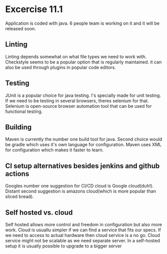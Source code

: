 <h1>Excercise 11.1</h1>
Application is coded with java. 6 people team is working on it and it will be released soon. 

<h2>Linting</h2>
 Linting depends somewhat on what file types we need to work with. Checkstyle seems to be a popular option that is regularly maintained. it can also be used through plugins in popular code editors.

<h2>Testing</h2>
JUnit is a popular choice for java testing. I's specially made for unit testing. If we need to be testing in several browsers, theres selenium for that. Selenium is open-source browser automation tool that can be used for functional testing. 

<h2>Building</h2>
Maven is currently the number one build tool for java. Second choice would be gradle which uses it's own language for configuration. Maven uses XML for configuration which makes it faster to learn.

<h2>CI setup alternatives besides jenkins and github actions</h2>
Googles number one suggestion for CI/CD cloud is Google cloud(duh!). Distant second suggestion is amazons cloud(which is more popular than sliced bread).

<h2>Self hosted vs. cloud</h2>
Self hosted allows more control and freedom in configuration but also more work. Cloud is usuallu simpler if we can find a service that fits our specs. 
If we need to access to actual hardware then cloud service is a no go.
Cloud service might not be scalable as we need separate server. In a self-hosted setup it is usually possible to upgrade to a bigger server